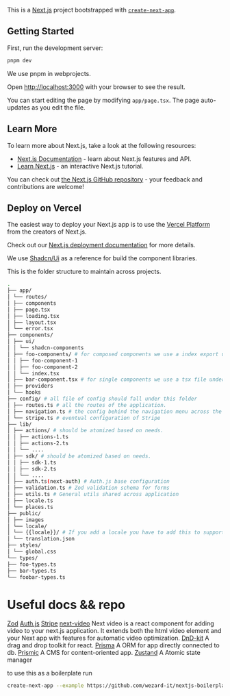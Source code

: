 This is a [Next.js](https://nextjs.org/) project bootstrapped with [`create-next-app`](https://github.com/vercel/next.js/tree/canary/packages/create-next-app).

## Getting Started

First, run the development server:

```bash
pnpm dev
```

We use pnpm in webprojects.

Open [http://localhost:3000](http://localhost:3000) with your browser to see the result.

You can start editing the page by modifying `app/page.tsx`. The page auto-updates as you edit the file.

## Learn More

To learn more about Next.js, take a look at the following resources:

-   [Next.js Documentation](https://nextjs.org/docs) - learn about Next.js features and API.
-   [Learn Next.js](https://nextjs.org/learn) - an interactive Next.js tutorial.

You can check out [the Next.js GitHub repository](https://github.com/vercel/next.js/) - your feedback and contributions are welcome!

## Deploy on Vercel

The easiest way to deploy your Next.js app is to use the [Vercel Platform](https://vercel.com/new?utm_medium=default-template&filter=next.js&utm_source=create-next-app&utm_campaign=create-next-app-readme) from the creators of Next.js.

Check out our [Next.js deployment documentation](https://nextjs.org/docs/deployment) for more details.

We use [Shadcn/Ui](https://ui.shadcn.com/docs) as a reference for build the component libraries.

This is the folder structure to maintain across projects.

```bash
.
├── app/
│ └── routes/
│ ├── components
│ ├── page.tsx
│ ├── loading.tsx
│ ├── layout.tsx
│ └── error.tsx
├── components/
│ ├── ui/
│ │ └── shadcn-components
│ ├── foo-components/ # for composed components we use a index export under a folder named after the components.
│ │ ├── foo-component-1
│ │ ├── foo-component-2
│ │ └── index.tsx
│ ├── bar-component.tsx # for single components we use a tsx file under components
│ ├── providers
│ └── hooks
├── config/ # all file of config should fall under this folder
│ ├── routes.ts # all the routes of the application.
│ ├── navigation.ts # the config behind the navigation menu across the app (sidebar, navbar, etc)
│ └── stripe.ts # eventual configuration of Stripe
├── lib/
│ ├── actions/ # should be atomized based on needs.
│ │ ├── actions-1.ts
│ │ ├── actions-2.ts
│ │ └── ....
│ ├── sdk/ # should be atomized based on needs.
│ │ ├── sdk-1.ts
│ │ ├── sdk-2.ts
│ │ └── ....
│ ├── auth.ts(next-auth) # Auth.js base configuration
│ ├── validation.ts # Zod validation schema for forms
│ ├── utils.ts # General utils shared across application
│ ├── locale.ts
│ └── places.ts
├── public/
│ ├── images
│ └── locale/
│ └── {{locale}}/ # If you add a locale you have to add this to supported locale in lib/locale
│ └── translation.json
├── styles/
│ └── global.css
└── types/
├── foo-types.ts
├── bar-types.ts
└── foobar-types.ts
```

# Useful docs && repo

[Zod](https://zod.dev/)
[Auth.js](https://authjs.dev/)
[Stripe](https://docs.stripe.com/)
[next-video](https://github.com/muxinc/next-video)
Next video is a react component for adding video to your next.js application. It extends both the html video element and your Next app with features for automatic video optimization.
[DnD-kit](https://github.com/clauderic/dnd-kit)
A drag and drop toolkit for react.
[Prisma](https://github.com/prisma/prisma)
A ORM for app directly connected to db.
[Prismic](https://github.com/prismicio)
A CMS for content-oriented app.
[Zustand](https://github.com/pmndrs/zustand)
A Atomic state manager

to use this as a boilerplate run

```bash
create-next-app --example https://github.com/wezard-it/nextjs-boilerplate

```
